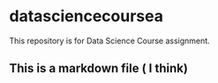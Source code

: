 # datasciencecoursea
This repository is for Data Science Course assignment. 
## This is a markdown file ( I think)
